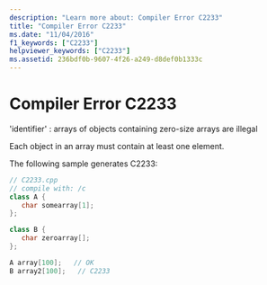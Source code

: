 ```yaml
---
description: "Learn more about: Compiler Error C2233"
title: "Compiler Error C2233"
ms.date: "11/04/2016"
f1_keywords: ["C2233"]
helpviewer_keywords: ["C2233"]
ms.assetid: 236bdf0b-9607-4f26-a249-d8def0b1333c
---
```

# Compiler Error C2233

'identifier' : arrays of objects containing zero-size arrays are illegal

Each object in an array must contain at least one element.

The following sample generates C2233:

```cpp
// C2233.cpp
// compile with: /c
class A {
   char somearray[1];
};

class B {
   char zeroarray[];
};

A array[100];   // OK
B array2[100];   // C2233
```
